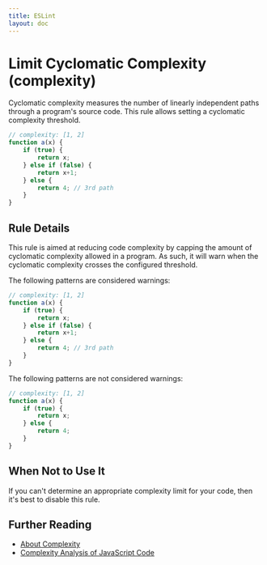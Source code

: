```yaml
---
title: ESLint
layout: doc
---
```

<!-- Note: No pull requests accepted for this file. See README.md in the root directory for details. -->
# Limit Cyclomatic Complexity (complexity)

Cyclomatic complexity measures the number of linearly independent paths through a program's source code. This rule allows setting a cyclomatic complexity threshold.

```js
// complexity: [1, 2]
function a(x) {
    if (true) {
        return x;
    } else if (false) {
        return x+1;
    } else {
        return 4; // 3rd path
    }
}
```

## Rule Details

This rule is aimed at reducing code complexity by capping the amount of cyclomatic complexity allowed in a program. As such, it will warn when the cyclomatic complexity crosses the configured threshold.

The following patterns are considered warnings:

```js
// complexity: [1, 2]
function a(x) {
    if (true) {
        return x;
    } else if (false) {
        return x+1;
    } else {
        return 4; // 3rd path
    }
}
```

The following patterns are not considered warnings:

```js
// complexity: [1, 2]
function a(x) {
    if (true) {
        return x;
    } else {
        return 4;
    }
}
```

## When Not to Use It

If you can't determine an appropriate complexity limit for your code, then it's best to disable this rule.

## Further Reading

* [About Complexity](http://jscomplexity.org/complexity)
* [Complexity Analysis of JavaScript Code](http://ariya.ofilabs.com/2012/12/complexity-analysis-of-javascript-code.html)
